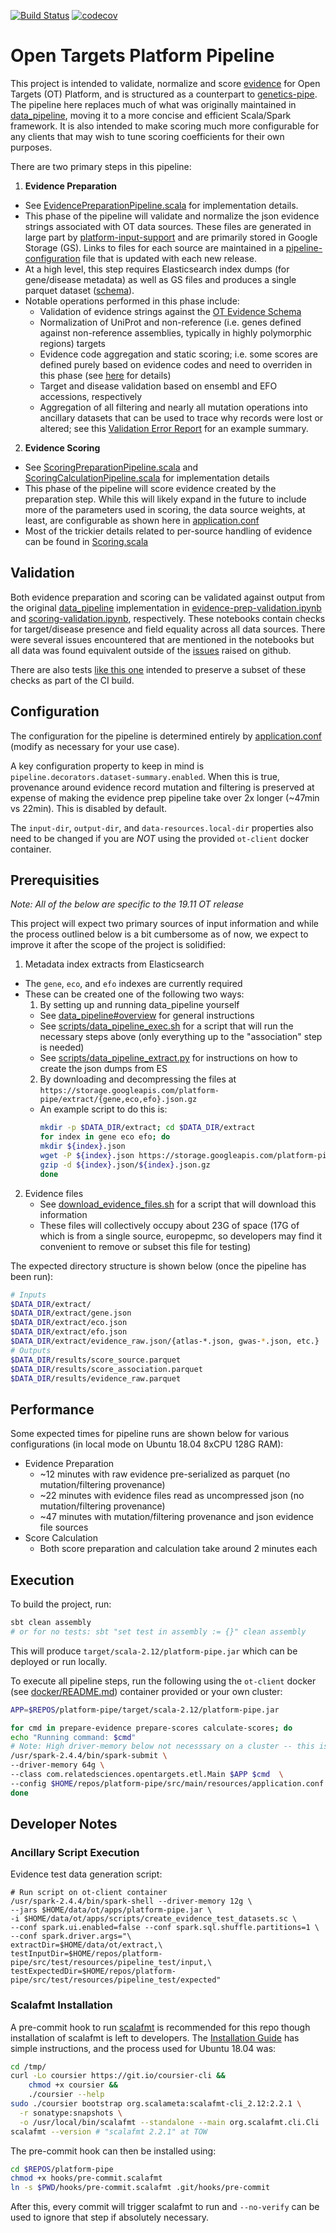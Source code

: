 [![Build Status](https://travis-ci.org/related-sciences/platform-pipe.svg?branch=master)](https://travis-ci.org/related-sciences/platform-pipe)
[![codecov](https://codecov.io/gh/related-sciences/platform-pipe/branch/master/graph/badge.svg)](https://codecov.io/gh/related-sciences/platform-pipe)

# Open Targets Platform Pipeline

This project is intended to validate, normalize and score [evidence](https://docs.targetvalidation.org/getting-started/evidence) for Open Targets (OT) Platform, and is structured as a counterpart to [genetics-pipe](https://github.com/opentargets/genetics-pipe).  The pipeline here replaces much of what was originally maintained in [data_pipeline](https://github.com/opentargets/data_pipeline), moving it to a more concise and efficient Scala/Spark framework.  It is also intended to make scoring much more configurable for any clients that may wish to tune scoring coefficients for their own purposes.

There are two primary steps in this pipeline:

1. **Evidence Preparation** 
  - See [EvidencePreparationPipeline.scala](src/main/scala/com/relatedsciences/opentargets/etl/pipeline/EvidencePreparationPipeline.scala) for implementation details.  
  - This phase of the pipeline will validate and normalize the json evidence strings associated with OT data sources.  These files are generated in large part by [platform-input-support](https://github.com/opentargets/platform-input-support) and are primarily stored in Google Storage (GS).  Links to files for each source are maintained in a [pipeline-configuration](https://docs.targetvalidation.org/technical-pipeline/technical-notes#pipeline-configuration-file) file that is updated with each new release.
  - At a high level, this step requires Elasticsearch index dumps (for gene/disease metadata) as well as GS files and produces a single parquet dataset ([schema](docs/evidence_schema.txt)).
  - Notable operations performed in this phase include:
    - Validation of evidence strings against the [OT Evidence Schema](https://github.com/opentargets/json_schema/blob/master/opentargets.json)
    - Normalization of UniProt and non-reference (i.e. genes defined against non-reference assemblies, typically in highly polymorphic regions) targets
    - Evidence code aggregation and static scoring; i.e. some scores are defined purely based on evidence codes and need to overriden in this phase (see [here](https://github.com/related-sciences/platform-pipe/blob/85e702956e8cca21a1f0050390801817d02dfed2/src/main/scala/com/relatedsciences/opentargets/etl/pipeline/EvidencePreparationPipeline.scala#L304) for details)
    - Target and disease validation based on ensembl and EFO accessions, respectively
    - Aggregation of all filtering and nearly all mutation operations into ancillary datasets that can be used to trace why records were lost or altered; see this [Validation Error Report](https://nbviewer.jupyter.org/github/related-sciences/ot-scoring/blob/master/notebooks/pipeline/error-summary-analysis.ipynb#Record-Invalidation-Cause-Frequency-by-Source) for an example summary.
2. **Evidence Scoring**    
  - See [ScoringPreparationPipeline.scala](https://github.com/related-sciences/platform-pipe/blob/master/src/main/scala/com/relatedsciences/opentargets/etl/pipeline/ScoringPreparationPipeline.scala) and [ScoringCalculationPipeline.scala](https://github.com/related-sciences/platform-pipe/blob/master/src/main/scala/com/relatedsciences/opentargets/etl/pipeline/ScoringCalculationPipeline.scala) for implementation details
  - This phase of the pipeline will score evidence created by the preparation step.  While this will likely expand in the future to include more of the parameters used in scoring, the data source weights, at least, are configurable as shown here in [application.conf](https://github.com/related-sciences/platform-pipe/blob/85e702956e8cca21a1f0050390801817d02dfed2/src/main/resources/application.conf#L42)
  - Most of the trickier details related to per-source handling of evidence can be found in [Scoring.scala](https://github.com/related-sciences/platform-pipe/blob/master/src/main/scala/com/relatedsciences/opentargets/etl/scoring/Scoring.scala)

## Validation

Both evidence preparation and scoring can be validated against output from the original [data_pipeline](https://github.com/opentargets/data_pipeline) implementation in [evidence-prep-validation.ipynb](https://github.com/related-sciences/platform-pipe/blob/master/notebooks/pipeline/evidence-prep-validation.ipynb) and [scoring-validation.ipynb](https://github.com/related-sciences/platform-pipe/blob/master/notebooks/pipeline/scoring-validation.ipynb), respectively.  These notebooks contain checks for target/disease presence and field equality across all data sources.  There were several issues encountered that are mentioned in the notebooks but all data was found equivalent outside of the [issues](https://github.com/opentargets/platform/issues?utf8=%E2%9C%93&q=is%3Aissue+author%3Aeric-czech) raised on github.

There are also tests [like this one](https://github.com/related-sciences/platform-pipe/blob/master/src/test/scala/com/relatedsciences/opentargets/etl/PipelineSuite.scala) intended to preserve a subset of these checks as part of the CI build.

## Configuration

The configuration for the pipeline is determined entirely by [application.conf](src/main/resources/application.conf) (modify as necessary for your use case).  

A key configuration property to keep in mind is ```pipeline.decorators.dataset-summary.enabled```.  When this is true, provenance around evidence record mutation and filtering is preserved at expense of making the evidence prep pipeline take over 2x longer (~47min vs 22min).  This is disabled by default.

The ```input-dir```, ```output-dir```, and ```data-resources.local-dir``` properties also need to be changed if you are *NOT* using the provided ```ot-client``` docker container.

## Prerequisities

*Note: All of the below are specific to the 19.11 OT release*

This project will expect two primary sources of input information and while the process outlined below is a bit cumbersome as of now, we expect to improve it after the scope of the project is solidified:

1. Metadata index extracts from Elasticsearch 
  - The ```gene```, ```eco```, and ```efo``` indexes are currently required
  - These can be created one of the following two ways:
    1. By setting up and running data_pipeline yourself
      - See [data_pipeline#overview](https://github.com/opentargets/data_pipeline#overview) for general instructions
      - See [scripts/data_pipeline_exec.sh](scripts/data_pipeline_exec.sh) for a script that will run the necessary steps above (only everything up to the "association" step is needed)
      - See [scripts/data_pipeline_extract.py](scripts/data_pipeline_extract.py) for instructions on how to create the json dumps from ES
    2. By downloading and decompressing the files at ```https://storage.googleapis.com/platform-pipe/extract/{gene,eco,efo}.json.gz```
      - An example script to do this is:
        ```bash
        mkdir -p $DATA_DIR/extract; cd $DATA_DIR/extract 
        for index in gene eco efo; do
        mkdir ${index}.json
        wget -P ${index}.json https://storage.googleapis.com/platform-pipe/extract/${index}.json.gz
        gzip -d ${index}.json/${index}.json.gz 
        done
        ```
2. Evidence files 
    - See [download_evidence_files.sh](scripts/download_evidence_files.sh) for a script that will download this information
    - These files will collectively occupy about 23G of space (17G of which is from a single source, europepmc, so developers may find it convenient to remove or subset this file for testing)


The expected directory structure is shown below (once the pipeline has been run):

```bash
# Inputs
$DATA_DIR/extract/
$DATA_DIR/extract/gene.json
$DATA_DIR/extract/eco.json
$DATA_DIR/extract/efo.json
$DATA_DIR/extract/evidence_raw.json/{atlas-*.json, gwas-*.json, etc.}
# Outputs
$DATA_DIR/results/score_source.parquet
$DATA_DIR/results/score_association.parquet
$DATA_DIR/results/evidence_raw.parquet
``` 

## Performance

Some expected times for pipeline runs are shown below for various configurations (in local mode on Ubuntu 18.04 8xCPU 128G RAM):
  - Evidence Preparation
    - ~12 minutes with raw evidence pre-serialized as parquet (no mutation/filtering provenance)
    - ~22 minutes with evidence files read as uncompressed json (no mutation/filtering provenance)
    - ~47 minutes with mutation/filtering provenance and json evidence file sources
  - Score Calculation
    - Both score preparation and calculation take around 2 minutes each
    
## Execution

To build the project, run:

```bash
sbt clean assembly
# or for no tests: sbt "set test in assembly := {}" clean assembly
```

This will produce ```target/scala-2.12/platform-pipe.jar``` which can be deployed or run locally.

To execute all pipeline steps, run the following using the ```ot-client``` docker (see [docker/README.md](docker/README.md)) container provided or your own cluster:

```bash
APP=$REPOS/platform-pipe/target/scala-2.12/platform-pipe.jar

for cmd in prepare-evidence prepare-scores calculate-scores; do
echo "Running command: $cmd"
# Note: High driver-memory below not necesssary on a cluster -- this is for runs in local mode
/usr/spark-2.4.4/bin/spark-submit \
--driver-memory 64g \
--class com.relatedsciences.opentargets.etl.Main $APP $cmd  \
--config $HOME/repos/platform-pipe/src/main/resources/application.conf
done
```

## Developer Notes

### Ancillary Script Execution
 
Evidence test data generation script:

```
# Run script on ot-client container
/usr/spark-2.4.4/bin/spark-shell --driver-memory 12g \
--jars $HOME/data/ot/apps/platform-pipe.jar \
-i $HOME/data/ot/apps/scripts/create_evidence_test_datasets.sc \
--conf spark.ui.enabled=false --conf spark.sql.shuffle.partitions=1 \
--conf spark.driver.args="\
extractDir=$HOME/data/ot/extract,\
testInputDir=$HOME/repos/platform-pipe/src/test/resources/pipeline_test/input,\
testExpectedDir=$HOME/repos/platform-pipe/src/test/resources/pipeline_test/expected"
```

### Scalafmt Installation

A pre-commit hook to run [scalafmt](https://scalameta.org/scalafmt/) is recommended for 
this repo though installation of scalafmt is left to developers. The [Installation Guide](https://scalameta.org/scalafmt/docs/installation.html)
has simple instructions, and the process used for Ubuntu 18.04 was:

```bash
cd /tmp/  
curl -Lo coursier https://git.io/coursier-cli &&
    chmod +x coursier &&
    ./coursier --help
sudo ./coursier bootstrap org.scalameta:scalafmt-cli_2.12:2.2.1 \
  -r sonatype:snapshots \
  -o /usr/local/bin/scalafmt --standalone --main org.scalafmt.cli.Cli
scalafmt --version # "scalafmt 2.2.1" at TOW
```

The pre-commit hook can then be installed using:

```bash
cd $REPOS/platform-pipe
chmod +x hooks/pre-commit.scalafmt 
ln -s $PWD/hooks/pre-commit.scalafmt .git/hooks/pre-commit
```

After this, every commit will trigger scalafmt to run and ```--no-verify``` can be 
used to ignore that step if absolutely necessary.
